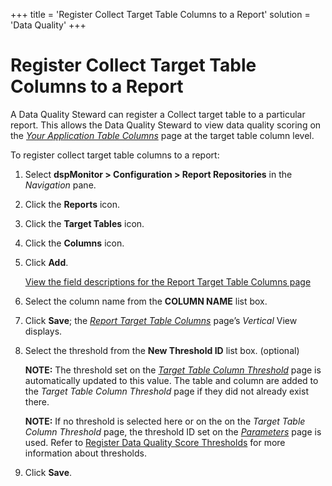 +++
title = 'Register Collect Target Table Columns to a Report'
solution = 'Data Quality'
+++

# Register Collect Target Table Columns to a Report

A Data Quality Steward can register a Collect target table to a
particular report. This allows the Data Quality Steward to view data
quality scoring on the *[Your Application Table
Columns](../Page_Desc/Your_Application_Table_Columns)* page at the
target table column level.

To register collect target table columns to a report:

1.  Select **dspMonitor \> Configuration \> Report Repositories** in the
    *Navigation* pane.

2.  Click the **Reports** icon.

3.  Click the **Target Tables** icon.

4.  Click the **Columns** icon.

5.  Click **Add**.
    
    [View the field descriptions for the Report Target Table Columns
    page](../Page_Desc/Report_Target_Table_Columns)

6.  Select the column name from the **COLUMN NAME** list box.

7.  Click **Save**; the *[Report Target Table
    Columns](../Page_Desc/Report_Target_Table_Columns)* page’s
    *Vertical* View displays.

8.  Select the threshold from the **New Threshold ID** list box.
    (optional)
    
    **NOTE:** The threshold set on the *[Target Table Column
    Threshold](../Page_Desc/Target_Table_Column_Threshold)* page is
    automatically updated to this value. The table and column are added
    to the *Target Table Column Threshold* page if they did not already
    exist there.
    
    **NOTE:** If no threshold is selected here or on the on the *Target
    Table Column Threshold* page, the threshold ID set on the
    *[Parameters](../Page_Desc/Parameters)* page is used. Refer to
    [Register Data Quality Score
    Thresholds](Populate_Configuration_Tables#Register_Data_Quality_Score_Thresholds)
    for more information about thresholds.

9.  Click **Save**.
